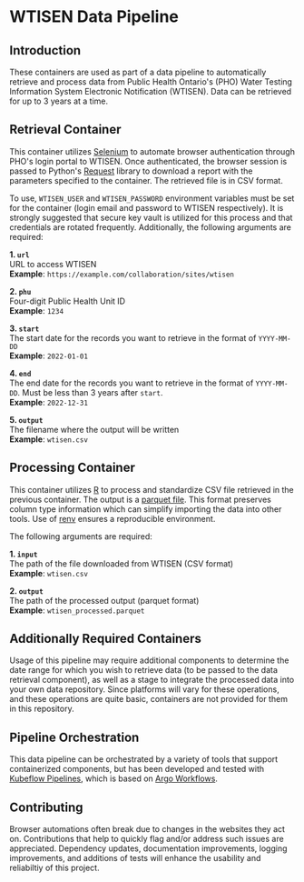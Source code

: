 # WTISEN Data Pipeline

## Introduction
These containers are used as part of a data pipeline to automatically retrieve and process data from Public Health Ontario's (PHO) Water Testing Information System Electronic Notification (WTISEN). Data can be retrieved for up to 3 years at a time.

## Retrieval Container
This container utilizes [Selenium](https://www.selenium.dev/) to automate browser authentication through PHO's login portal to WTISEN. Once authenticated, the browser session is passed to Python's [Request](https://requests.readthedocs.io/en/latest/) library to download a report with the parameters specified to the container. The retrieved file is in CSV format. 

To use, `WTISEN_USER` and `WTISEN_PASSWORD` environment variables must be set for the container (login email and password to WTISEN respectively). It is strongly suggested that secure key vault is utilized for this process and that credentials are rotated frequently. Additionally, the following arguments are required:

**1. `url`**  
URL to access WTISEN  
**Example**: `https://example.com/collaboration/sites/wtisen`

**2. `phu`**  
Four-digit Public Health Unit ID  
**Example**: `1234`

**3. `start`**  
The start date for the records you want to retrieve in the format of `YYYY-MM-DD`  
**Example**: `2022-01-01`

**4. `end`**  
The end date for the records you want to retrieve in the format of `YYYY-MM-DD`. Must be less than 3 years after `start`.  
**Example**: `2022-12-31`

**5. `output`**  
The filename where the output will be written  
**Example**: `wtisen.csv`

## Processing Container
This container utilizes [R](https://www.r-project.org/) to process and standardize CSV file retrieved in the previous container. The output is a [parquet file](https://parquet.apache.org/). This format preserves column type information which can simplify importing the data into other tools. Use of [renv](https://rstudio.github.io/renv/) ensures a reproducible environment.

The following arguments are required:

**1. `input`**  
The path of the file downloaded from WTISEN (CSV format)  
**Example**: `wtisen.csv`

**2. `output`**  
The path of the processed output (parquet format)  
**Example**: `wtisen_processed.parquet`

## Additionally Required Containers
Usage of this pipeline may require additional components to determine the date range for which you wish to retrieve data (to be passed to the data retrieval component), as well as a stage to integrate the processed data into your own data repository. Since platforms will vary for these operations, and these operations are quite basic, containers are not provided for them in this repository. 

## Pipeline Orchestration
This data pipeline can be orchestrated by a variety of tools that support containerized components, but has been developed and tested with [Kubeflow Pipelines](https://www.kubeflow.org/), which is based on [Argo Workflows](https://argoproj.github.io/argo-workflows/).

## Contributing
Browser automations often break due to changes in the websites they act on. Contributions that help to quickly flag and/or address such issues are appreciated. Dependency updates, documentation improvements, logging improvements, and additions of tests will enhance the usability and reliabiltiy of this project.